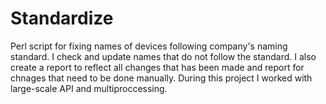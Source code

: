# Standardize
Perl script for fixing names of devices following company's naming standard.
I check and update names that do not follow the standard. 
I also create a report to reflect all changes that has been made and report for chnages that need to be done manually.
During this project I worked with large-scale API and multiproccessing.
